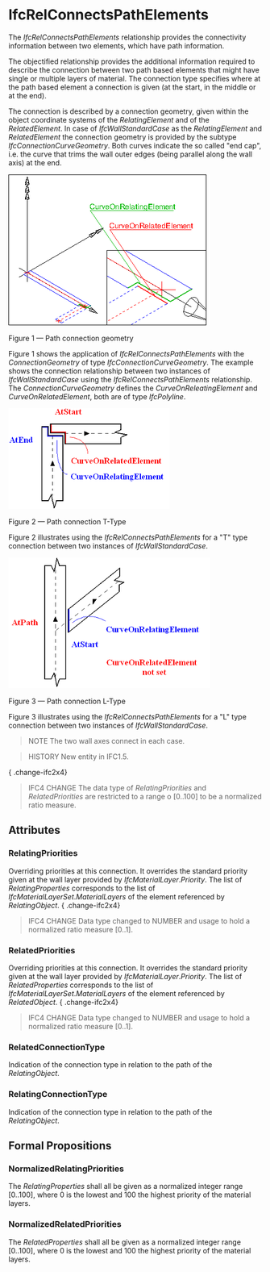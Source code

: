 # IfcRelConnectsPathElements

The _IfcRelConnectsPathElements_ relationship provides the connectivity information between two elements, which have path information.

The objectified relationship provides the additional information required to describe the connection between two path based elements that might have single or multiple layers of material. The connection type specifies where at the path based element a connection is given (at the start, in the middle or at the end).

The connection is described by a connection geometry, given within the object coordinate systems of the _RelatingElement_ and of the _RelatedElement_. In case of _IfcWallStandardCase_ as the _RelatingElement_ and _RelatedElement_ the connection geometry is provided by the subtype _IfcConnectionCurveGeometry_. Both curves indicate the so called "end cap", i.e. the curve that trims the wall outer edges (being parallel along the wall axis) at the end.



![wall connection](../../../../figures/ifcrelconnectspathelements-fig1.png)

Figure 1 &mdash; Path connection geometry

Figure 1 shows the application of <em>IfcRelConnectsPathElements</em> with the <em>ConnectionGeometry</em> of type  <em>IfcConnectionCurveGeometry</em>. The example shows the connection relationship between two instances of <em>IfcWallStandardCase</em> using the <em>IfcRelConnectsPathElements</em> relationship. The <em>ConnectionCurveGeometry</em> defines the <em>CurveOnReleatingElement</em> and <em>CurveOnRelatedElement</em>, both are of type <em>IfcPolyline</em>.

![wall connection](../../../../figures/ifcrelconnectspathelements-fig2.png)

Figure 2 &mdash; Path connection T-Type

Figure 2 illustrates using the <em>IfcRelConnectsPathElements</em> for a "T" type connection between two instances of <em>IfcWallStandardCase</em>.

![wall connection](../../../../figures/ifcrelconnectspathelements-fig3.png)

Figure 3 &mdash; Path connection L-Type

Figure 3 illustrates using the <em>IfcRelConnectsPathElements</em> for a "L" type connection between two instances of <em>IfcWallStandardCase</em>.

> NOTE  The two wall axes connect in each case.

> HISTORY  New entity in IFC1.5.

{ .change-ifc2x4}
> IFC4 CHANGE  The data type of _RelatingPriorities_ and _RelatedPriorities_ are restricted to a range o [0..100] to be a normalized ratio measure.

## Attributes

### RelatingPriorities
Overriding priorities at this connection. It overrides the standard priority given at the wall layer provided by _IfcMaterialLayer_._Priority_. The list of _RelatingProperties_ corresponds to the list of _IfcMaterialLayerSet_._MaterialLayers_ of the element referenced by _RelatingObject_.
{ .change-ifc2x4}
> IFC4 CHANGE  Data type changed to NUMBER and usage to hold a normalized ratio measure [0..1].

### RelatedPriorities
Overriding priorities at this connection. It overrides the standard priority given at the wall layer provided by _IfcMaterialLayer_._Priority_. The list of _RelatedProperties_ corresponds to the list of _IfcMaterialLayerSet_._MaterialLayers_ of the element referenced by _RelatedObject_.
{ .change-ifc2x4}
> IFC4 CHANGE  Data type changed to NUMBER and usage to hold a normalized ratio measure [0..1].

### RelatedConnectionType
Indication of the connection type in relation to the path of the _RelatingObject_.

### RelatingConnectionType
Indication of the connection type in relation to the path of the _RelatingObject_.

## Formal Propositions

### NormalizedRelatingPriorities
The _RelatingProperties_ shall all be given as a normalized integer range [0..100], where 0 is the lowest and 100 the highest priority of the material layers.

### NormalizedRelatedPriorities
The _RelatedProperties_ shall all be given as a normalized integer range [0..100], where 0 is the lowest and 100 the highest priority of the material layers.
